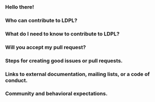 ### Hello there!

### Who can contribute to LDPL?

### What do I need to know to contribute to LDPL?

### Will you accept my pull request?

### Steps for creating good issues or pull requests.

### Links to external documentation, mailing lists, or a code of conduct.

### Community and behavioral expectations.
